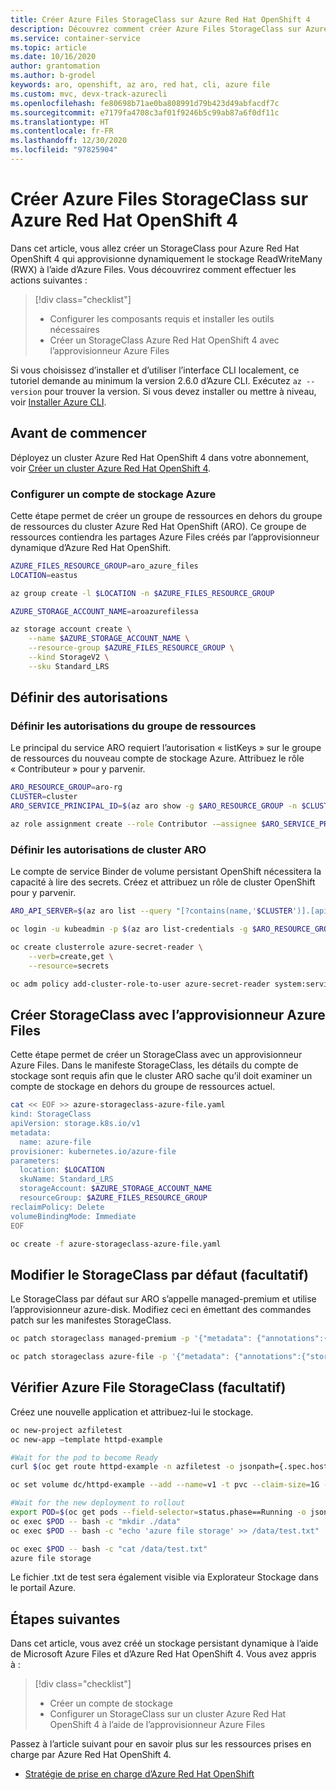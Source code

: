 ```yaml
---
title: Créer Azure Files StorageClass sur Azure Red Hat OpenShift 4
description: Découvrez comment créer Azure Files StorageClass sur Azure Red Hat OpenShift
ms.service: container-service
ms.topic: article
ms.date: 10/16/2020
author: grantomation
ms.author: b-grodel
keywords: aro, openshift, az aro, red hat, cli, azure file
ms.custom: mvc, devx-track-azurecli
ms.openlocfilehash: fe80698b71ae0ba808991d79b423d49abfacdf7c
ms.sourcegitcommit: e7179fa4708c3af01f9246b5c99ab87a6f0df11c
ms.translationtype: HT
ms.contentlocale: fr-FR
ms.lasthandoff: 12/30/2020
ms.locfileid: "97825904"
---
```

# <a name="create-an-azure-files-storageclass-on-azure-red-hat-openshift-4"></a>Créer Azure Files StorageClass sur Azure Red Hat OpenShift 4

Dans cet article, vous allez créer un StorageClass pour Azure Red Hat OpenShift 4 qui approvisionne dynamiquement le stockage ReadWriteMany (RWX) à l’aide d’Azure Files. Vous découvrirez comment effectuer les actions suivantes :

> [!div class="checklist"]
> * Configurer les composants requis et installer les outils nécessaires
> * Créer un StorageClass Azure Red Hat OpenShift 4 avec l’approvisionneur Azure Files

Si vous choisissez d’installer et d’utiliser l’interface CLI localement, ce tutoriel demande au minimum la version 2.6.0 d’Azure CLI. Exécutez `az --version` pour trouver la version. Si vous devez installer ou mettre à niveau, voir [Installer Azure CLI](/cli/azure/install-azure-cli?view=azure-cli-latest).

## <a name="before-you-begin"></a>Avant de commencer

Déployez un cluster Azure Red Hat OpenShift 4 dans votre abonnement, voir [Créer un cluster Azure Red Hat OpenShift 4](tutorial-create-cluster.md).


### <a name="set-up-azure-storage-account"></a>Configurer un compte de stockage Azure

Cette étape permet de créer un groupe de ressources en dehors du groupe de ressources du cluster Azure Red Hat OpenShift (ARO). Ce groupe de ressources contiendra les partages Azure Files créés par l’approvisionneur dynamique d’Azure Red Hat OpenShift.

```bash
AZURE_FILES_RESOURCE_GROUP=aro_azure_files
LOCATION=eastus

az group create -l $LOCATION -n $AZURE_FILES_RESOURCE_GROUP

AZURE_STORAGE_ACCOUNT_NAME=aroazurefilessa

az storage account create \
    --name $AZURE_STORAGE_ACCOUNT_NAME \
    --resource-group $AZURE_FILES_RESOURCE_GROUP \
    --kind StorageV2 \
    --sku Standard_LRS
```

## <a name="set-permissions"></a>Définir des autorisations
### <a name="set-resource-group-permissions"></a>Définir les autorisations du groupe de ressources

Le principal du service ARO requiert l’autorisation « listKeys » sur le groupe de ressources du nouveau compte de stockage Azure. Attribuez le rôle « Contributeur » pour y parvenir.

```bash
ARO_RESOURCE_GROUP=aro-rg
CLUSTER=cluster
ARO_SERVICE_PRINCIPAL_ID=$(az aro show -g $ARO_RESOURCE_GROUP -n $CLUSTER --query servicePrincipalProfile.clientId -o tsv)

az role assignment create --role Contributor -–assignee $ARO_SERVICE_PRINCIPAL_ID -g $AZURE_FILES_RESOURCE_GROUP
```

### <a name="set-aro-cluster-permissions"></a>Définir les autorisations de cluster ARO

Le compte de service Binder de volume persistant OpenShift nécessitera la capacité à lire des secrets. Créez et attribuez un rôle de cluster OpenShift pour y parvenir.
```bash
ARO_API_SERVER=$(az aro list --query "[?contains(name,'$CLUSTER')].[apiserverProfile.url]" -o tsv)

oc login -u kubeadmin -p $(az aro list-credentials -g $ARO_RESOURCE_GROUP -n $CLUSTER --query=kubeadminPassword -o tsv) $APISERVER

oc create clusterrole azure-secret-reader \
    --verb=create,get \
    --resource=secrets

oc adm policy add-cluster-role-to-user azure-secret-reader system:serviceaccount:kube-system:persistent-volume-binder
```

## <a name="create-storageclass-with-azure-files-provisioner"></a>Créer StorageClass avec l’approvisionneur Azure Files

Cette étape permet de créer un StorageClass avec un approvisionneur Azure Files. Dans le manifeste StorageClass, les détails du compte de stockage sont requis afin que le cluster ARO sache qu’il doit examiner un compte de stockage en dehors du groupe de ressources actuel.

```bash
cat << EOF >> azure-storageclass-azure-file.yaml
kind: StorageClass
apiVersion: storage.k8s.io/v1
metadata:
  name: azure-file
provisioner: kubernetes.io/azure-file
parameters:
  location: $LOCATION
  skuName: Standard_LRS
  storageAccount: $AZURE_STORAGE_ACCOUNT_NAME
  resourceGroup: $AZURE_FILES_RESOURCE_GROUP
reclaimPolicy: Delete
volumeBindingMode: Immediate
EOF

oc create -f azure-storageclass-azure-file.yaml
```

## <a name="change-the-default-storageclass-optional"></a>Modifier le StorageClass par défaut (facultatif)

Le StorageClass par défaut sur ARO s’appelle managed-premium et utilise l’approvisionneur azure-disk. Modifiez ceci en émettant des commandes patch sur les manifestes StorageClass.

```bash
oc patch storageclass managed-premium -p '{"metadata": {"annotations":{"storageclass.kubernetes.io/is-default-class":"false"}}}'

oc patch storageclass azure-file -p '{"metadata": {"annotations":{"storageclass.kubernetes.io/is-default-class":"true"}}}'
```

## <a name="verify-azure-file-storageclass-optional"></a>Vérifier Azure File StorageClass (facultatif)

Créez une nouvelle application et attribuez-lui le stockage.

```bash
oc new-project azfiletest
oc new-app –template httpd-example

#Wait for the pod to become Ready
curl $(oc get route httpd-example -n azfiletest -o jsonpath={.spec.host})

oc set volume dc/httpd-example --add --name=v1 -t pvc --claim-size=1G -m /data

#Wait for the new deployment to rollout
export POD=$(oc get pods --field-selector=status.phase==Running -o jsonpath={.items[].metadata.name})
oc exec $POD -- bash -c "mkdir ./data"
oc exec $POD -- bash -c "echo 'azure file storage' >> /data/test.txt"

oc exec $POD -- bash -c "cat /data/test.txt"
azure file storage
```
Le fichier .txt de test sera également visible via Explorateur Stockage dans le portail Azure.

## <a name="next-steps"></a>Étapes suivantes

Dans cet article, vous avez créé un stockage persistant dynamique à l’aide de Microsoft Azure Files et d’Azure Red Hat OpenShift 4. Vous avez appris à :

> [!div class="checklist"]
> * Créer un compte de stockage
> * Configurer un StorageClass sur un cluster Azure Red Hat OpenShift 4 à l’aide de l’approvisionneur Azure Files

Passez à l’article suivant pour en savoir plus sur les ressources prises en charge par Azure Red Hat OpenShift 4.

* [Stratégie de prise en charge d’Azure Red Hat OpenShift](support-policies-v4.md)
